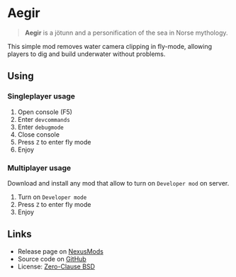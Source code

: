 # Aegir

> **Aegir** is a jötunn and a personification of the sea in Norse mythology.

This simple mod removes water camera clipping in fly-mode, allowing players to dig and
 build underwater without problems.

## Using

### Singleplayer usage

1. Open console (F5)
2. Enter `devcommands`
3. Enter `debugmode`
4. Close console
5. Press `Z` to enter fly mode
6. Enjoy

### Multiplayer usage

Download and install any mod that allow to turn on `Developer mod` on server.

1. Turn on `Developer mode`
2. Press `Z` to enter fly mode
3. Enjoy

## Links

- Release page on [NexusMods](https://www.nexusmods.com/valheim/mods/2400)
- Source code on [GitHub](https://github.com/blbrdv/Aegir)
- License: [Zero-Clause BSD](https://opensource.org/license/0bsd/)
